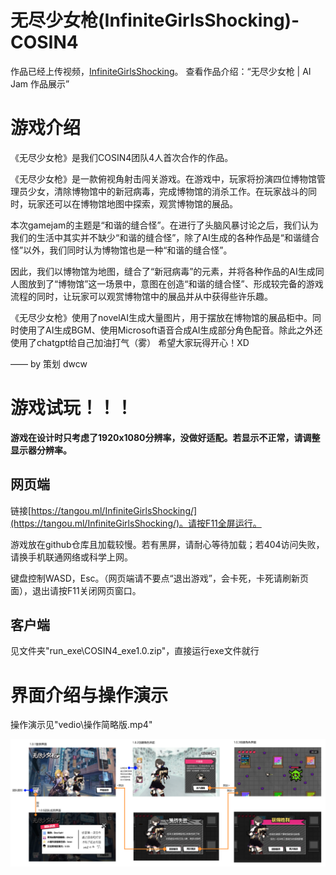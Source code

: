 # 无尽少女枪(InfiniteGirlsShocking)-COSIN4

作品已经上传视频，[InfiniteGirlsShocking](https://www.bilibili.com/video/BV1kG4y1g7aY/?share_source=copy_web&vd_source=e71966b84faf5874c21ed098ab048bff)。
查看作品介绍：“无尽少女枪 | AI Jam 作品展示”

# 游戏介绍
《无尽少女枪》是我们COSIN4团队4人首次合作的作品。

《无尽少女枪》是一款俯视角射击闯关游戏。在游戏中，玩家将扮演四位博物馆管理员少女，清除博物馆中的新冠病毒，完成博物馆的消杀工作。在玩家战斗的同时，玩家还可以在博物馆地图中探索，观赏博物馆的展品。

本次gamejam的主题是“和谐的缝合怪”。在进行了头脑风暴讨论之后，我们认为我们的生活中其实并不缺少“和谐的缝合怪”，除了AI生成的各种作品是“和谐缝合怪”以外，我们同时认为博物馆也是一种“和谐的缝合怪”。

因此，我们以博物馆为地图，缝合了“新冠病毒”的元素，并将各种作品的AI生成同人图放到了“博物馆”这一场景中，意图在创造“和谐的缝合怪”、形成较完备的游戏流程的同时，让玩家可以观赏博物馆中的展品并从中获得些许乐趣。

《无尽少女枪》使用了novelAI生成大量图片，用于摆放在博物馆的展品柜中。同时使用了AI生成BGM、使用Microsoft语音合成AI生成部分角色配音。除此之外还使用了chatgpt给自己加油打气（雾）
希望大家玩得开心！XD

—— by 策划 dwcw

# 游戏试玩！！！

**游戏在设计时只考虑了1920x1080分辨率，没做好适配。若显示不正常，请调整显示器分辨率。**

## 网页端

链接[https://tangou.ml/InfiniteGirlsShocking/](https://tangou.ml/InfiniteGirlsShocking/)。请按F11全屏运行。

游戏放在github仓库且加载较慢。若有黑屏，请耐心等待加载；若404访问失败，请换手机联通网络或科学上网。

键盘控制WASD，Esc。（网页端请不要点“退出游戏”，会卡死，卡死请刷新页面），退出请按F11关闭网页窗口。

## 客户端

见文件夹"run_exe\COSIN4_exe1.0.zip"，直接运行exe文件就行

# 界面介绍与操作演示

操作演示见"vedio\操作简略版.mp4"

![](Images/Introduce.png)
